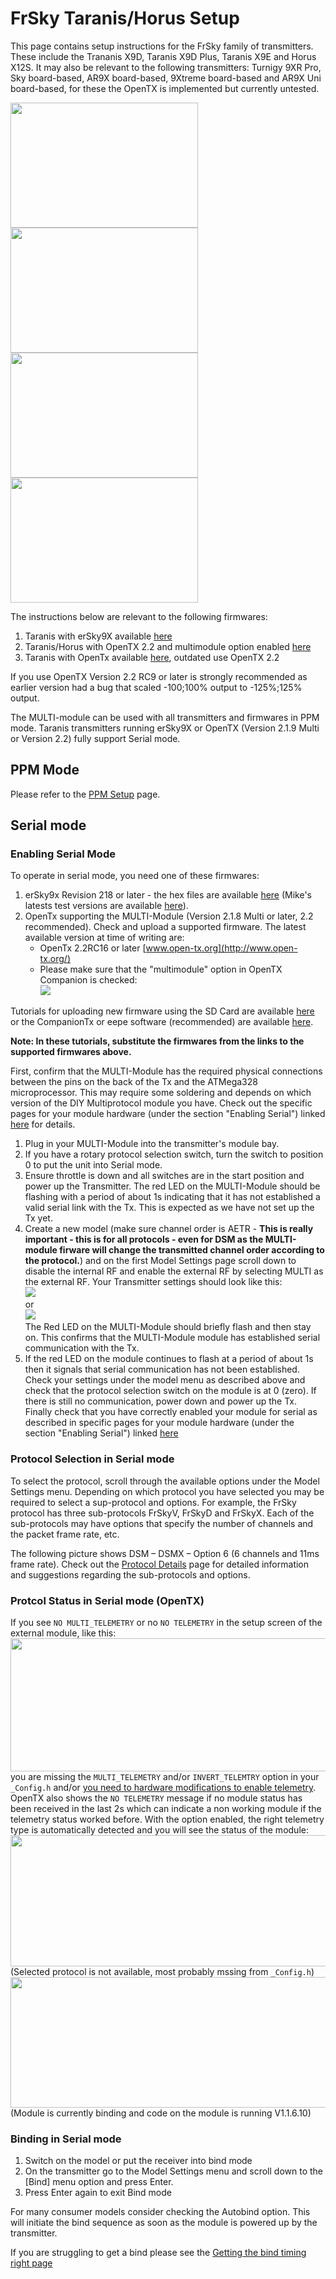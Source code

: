 # FrSky Taranis/Horus Setup
This page contains setup instructions for the FrSky family of transmitters. These include the Trananis X9D, Taranis X9D Plus, Taranis X9E and Horus X12S.  It may also be relevant to the following transmitters: Turnigy 9XR Pro, Sky board-based, AR9X board-based, 9Xtreme board-based and AR9X Uni board-based, for these the OpenTX is implemented but currently untested.  

<img src="http://www.frsky-rc.com/product/images/pic/1456723548.jpg" width="300" height="200" />
<img src="http://www.frsky-rc.com/product/images/pic/1456723588.jpg" width="300" height="200" />
<img src="http://www.frsky-rc.com/product/images/pic/1471248674.jpg" width="300" height="200" />
<img src="http://www.frsky-rc.com/product/images/pic/1483518722.jpg" width="300" height="200" />

The instructions below are relevant to the following firmwares:
 1. Taranis with erSky9X available [here](http://www.er9x.com)
 1. Taranis/Horus with OpenTX 2.2 and multimodule option enabled [here](http://www.open-tx.org/)
 1. Taranis with OpenTx available [here](http://plaisthos.de/opentx/), outdated use OpenTX 2.2

If you use OpenTX Version 2.2 RC9 or later is strongly recommended as earlier version had a bug that scaled -100;100% output to -125%;125% output.

The MULTI-module can be used with all transmitters and firmwares in PPM mode.  Taranis transmitters running erSky9X or OpenTX (Version 2.1.9 Multi or Version 2.2) fully support Serial mode. 
## PPM Mode
Please refer to the [PPM Setup](PPM_Setup.md) page. 

## Serial mode
### Enabling Serial Mode
To operate in serial mode, you need one of these firmwares:
1. erSky9x Revision 218 or later - the hex files are available [here](http://www.er9x.com) (Mike's latests test versions are available [here](http://openrcforums.com/forum/viewtopic.php?f=7&t=4676)).
1. OpenTx supporting the MULTI-Module (Version 2.1.8 Multi or later, 2.2 recommended). Check and upload a supported firmware.  The latest available version at time of writing are:
   - OpenTx 2.2RC16 or later  [www.open-tx.org](http://www.open-tx.org/)
   - Please make sure that the "multimodule" option in OpenTX Companion is checked: <br> <img src="images/opentx-config-multi.png"> <br>

Tutorials for uploading new firmware using the SD Card are available [here](http://www.dronetrest.com/t/how-to-upgrade-firmware-for-frsky-taranis-x9d/959) or the CompanionTx or eepe software (recommended) are available [here](http://open-txu.org/home/undergraduate-courses/fund-of-opentx/part-2-flashing-opentx/). 

**Note: In these tutorials, substitute the firmwares from the links to the supported firmwares above.**

First, confirm that the MULTI-Module has the required physical connections between the pins on the back of the Tx and the ATMega328 microprocessor.  This may require some soldering and depends on which version of the DIY Multiprotocol module you have.  Check out the specific pages for your module hardware (under the section "Enabling Serial") linked [here](Hardware.md) for details.

1. Plug in your MULTI-Module into the transmitter's module bay.  
1. If you have a rotary protocol selection switch, turn the switch to position 0 to put the unit into Serial mode. 
1. Ensure throttle is down and all switches are in the start position and power up the Transmitter.  The red LED on the MULTI-Module should be flashing with a period of about 1s indicating that it has not established a valid serial link with the Tx.  This is expected as we have not set up the Tx yet.
1. Create a new model (make sure channel order is AETR - **This is really important - this is for all protocols - even for DSM as the MULTI-module firware will change the transmitted channel order according to the protocol.**) and on the first Model Settings page scroll down to disable the internal RF and enable the external RF by selecting MULTI as the external RF. Your Transmitter settings should look like this: <br> <img src="images/settings-horus.png" /> <br> or <br> <img src="images/settings-taranis.png" /> <br> The Red LED on the MULTI-Module should briefly flash and then stay on.  This confirms that the MULTI-Module module has established serial communication with the Tx.  
1. If the red LED on the module continues to flash at a period of about 1s then it signals that serial communication has not been established.  Check your settings under the model menu as described above and check that the protocol selection switch on the module is at 0 (zero).  If there is still no communication, power down and power up the Tx.  Finally check that you have correctly enabled your module for serial as described in specific pages for your module hardware (under the section "Enabling Serial") linked [here](Hardware.md)
 
### Protocol Selection in Serial mode
To select the protocol, scroll through the available options under the Model Settings menu.  Depending on which protocol you have selected you may be required to select a sup-protocol and options.  For example, the FrSky protocol has three sub-protocols FrSkyV, FrSkyD and FrSkyX.  Each of the sub-protocols may have options that specify the number of channels and the packet frame rate, etc.  

The following picture shows DSM – DSMX – Option 6 (6 channels and 11ms frame rate). Check out the [Protocol Details](Protocol_Details.md) page for detailed information and suggestions regarding the sub-protocols and options.

### Protcol Status in Serial mode (OpenTX)
If you see ```NO MULTI_TELEMETRY``` or no ```NO TELEMETRY``` in the setup screen of the external module, like this: <br> <img width="594" height="213" src="images/X7-no-telemetry.png" /> <br> you are missing the ```MULTI_TELEMETRY``` and/or ```INVERT_TELEMTRY``` option in your ```_Config.h``` and/or [you need to hardware modifications to enable telemetry](Hardware.md). OpenTX also shows the ```NO TELEMETRY``` message if no module status has been received in the last 2s which can indicate a non working module if the telemetry status worked before.  With the option enabled, the right telemetry type is automatically detected and you will see the status of the module: <br> <img width="580" height="210" src="images/X7-protocol-invalid.png"> <br> (Selected protocol is not available, most probably mssing from ```_Config.h```) <br> <img width="576" height="209" src="images/X7-bind.png"> <br> (Module is currently binding and code on the module is running V1.1.6.10)


### Binding in Serial mode
1. Switch on the model or put the receiver into bind mode
1. On the transmitter go to the Model Settings menu and scroll down to the [Bind] menu option and press Enter.
1. Press Enter again to exit Bind mode

For many consumer models consider checking the Autobind option.  This will initiate the bind sequence as soon as the module is powered up by the transmitter.

If you are struggling to get a bind please see the [Getting the bind timing right page](Bind_Timing.md)
